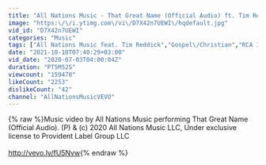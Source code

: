 ```yaml
---
title: "All Nations Music - That Great Name (Official Audio) ft. Tim Reddick"
image: "https:\/\/i.ytimg.com\/vi\/D7X42n7UEWI\/hqdefault.jpg"
vid_id: "D7X42n7UEWI"
categories: "Music"
tags: ["All Nations Music feat. Tim Reddick","Gospel\/Christian","RCA Inspiration"]
date: "2021-10-10T07:40:29+03:00"
vid_date: "2020-07-03T04:00:04Z"
duration: "PT5M52S"
viewcount: "159478"
likeCount: "2253"
dislikeCount: "42"
channel: "AllNationsMusicVEVO"
---
```

{% raw %}Music video by All Nations Music performing That Great Name (Official Audio). (P) &amp; (c) 2020 All Nations Music LLC, Under exclusive license to Provident Label Group LLC<br /><br /><a rel="nofollow" target="blank" href="http://vevo.ly/fU5Nvw">http://vevo.ly/fU5Nvw</a>{% endraw %}
